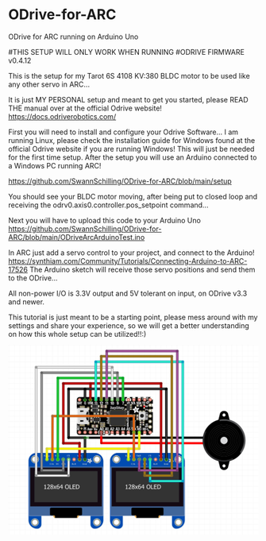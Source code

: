 # ODrive-for-ARC
ODrive for ARC running on Arduino Uno

#THIS SETUP WILL ONLY WORK WHEN RUNNING
#ODRIVE FIRMWARE v0.4.12

This is the setup for my Tarot 6S 4108 KV:380 BLDC motor to be used like any other servo in ARC...

It is just MY PERSONAL setup and meant to get you started, please READ THE manual over at the official Odrive website!
https://docs.odriverobotics.com/

First you will need to install and configure your Odrive Software...
I am running Linux, please check the installation guide for Windows found at the official Odrive website if you are running Windows!
This will just be needed for the first time setup. After the setup you will use an Arduino connected to a Windows PC running ARC!

https://github.com/SwannSchilling/ODrive-for-ARC/blob/main/setup

You should see your BLDC motor moving, after being put to closed loop and receiving the odrv0.axis0.controller.pos_setpoint command...

Next you will have to upload this code to your Arduino Uno
https://github.com/SwannSchilling/ODrive-for-ARC/blob/main/ODriveArcArduinoTest.ino

In ARC just add a servo control to your project, and connect to the Arduino!
https://synthiam.com/Community/Tutorials/Connecting-Arduino-to-ARC-17526
The Arduino sketch will receive those servo positions and send them to the ODrive...

All non-power I/O is 3.3V output and 5V tolerant on input, on ODrive v3.3 and newer.

This tutorial is just meant to be a starting point, please mess around with my settings and share your experience, so we will get a better understanding on how this whole setup can be utilized!!:)

![alt text](https://github.com/SwannSchilling/ItsyBitsy_M4_Oled_Eyes/blob/main/OledsAndBuzzer.JPG)
